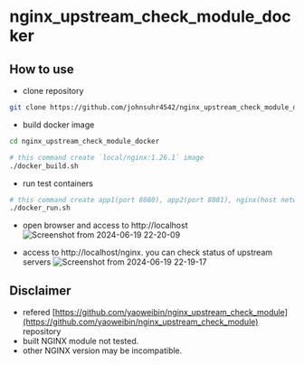 # nginx_upstream_check_module_docker
## How to use
* clone repository
```bash
git clone https://github.com/johnsuhr4542/nginx_upstream_check_module_docker.git
```

* build docker image
```bash
cd nginx_upstream_check_module_docker

# this command create `local/nginx:1.26.1` image
./docker_build.sh
```

* run test containers
```bash
# this command create app1(port 8080), app2(port 8081), nginx(host network) 
./docker_run.sh
```

* open browser and access to http://localhost
![Screenshot from 2024-06-19 22-20-09](https://github.com/johnsuhr4542/nginx_upstream_check_module_docker/assets/48673909/74c1908c-9e57-46f2-a546-d87831d223c5)

* access to http://localhost/nginx. you can check status of upstream servers
![Screenshot from 2024-06-19 22-19-17](https://github.com/johnsuhr4542/nginx_upstream_check_module_docker/assets/48673909/40707b8e-fd42-4870-9d78-0972a99d8a42)

## Disclaimer
* refered [https://github.com/yaoweibin/nginx_upstream_check_module](https://github.com/yaoweibin/nginx_upstream_check_module) repository
* built NGINX module not tested.
* other NGINX version may be incompatible.
